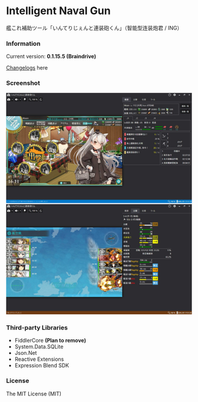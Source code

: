 ﻿Intelligent Naval Gun
=====
艦これ補助ツール「いんてりじぇんと連装砲くん」（智能型连装炮君 / ING）

### Information
Current version: **0.1.15.5 (Braindrive)**

[Changelogs](https://github.com/amatukaze/IntelligentNavalGun/wiki/Changelogs) here

### Screenshot
![Overview](https://raw.githubusercontent.com/KodamaSakuno/kodamasakuno.github.io/master/images/ing/001.jpg)
![Battle Information](https://raw.githubusercontent.com/KodamaSakuno/kodamasakuno.github.io/master/images/ing/002.jpg)

### Third-party Libraries

 * FiddlerCore **(Plan to remove)**
 * System.Data.SQLite
 * Json.Net
 * Reactive Extensions
 * Expression Blend SDK

### License
The MIT License (MIT)
